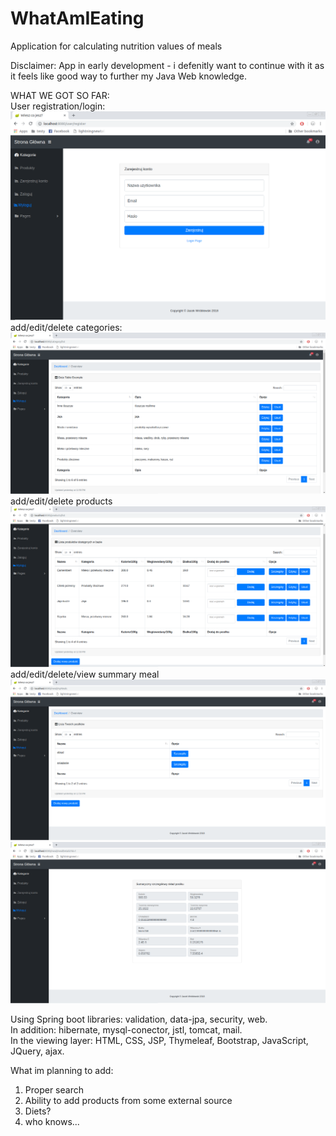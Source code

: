 # WhatAmIEating
Application for calculating nutrition values of meals

Disclaimer: App in early development - i defenitly want to continue with it as it feels like good way to further my Java Web knowledge.

WHAT WE GOT SO FAR:  
User registration/login:  
<img src="https://raw.githubusercontent.com/wrobljac/WhatAmIEating/master/img/register.png"/>
add/edit/delete categories:  
<img src="https://raw.githubusercontent.com/wrobljac/WhatAmIEating/master/img/kategorie.png"/>
add/edit/delete products
<img src="https://raw.githubusercontent.com/wrobljac/WhatAmIEating/master/img/produkty.png"/>
add/edit/delete/view summary meal
<img src="https://raw.githubusercontent.com/wrobljac/WhatAmIEating/master/img/posilki.png"/>
<img src="https://raw.githubusercontent.com/wrobljac/WhatAmIEating/master/img/szczegolyposilku.png"/>


Using
Spring boot libraries: validation, data-jpa, security, web.  
In addition: hibernate, mysql-conector, jstl, tomcat, mail.  
In the viewing layer: HTML, CSS, JSP, Thymeleaf, Bootstrap, JavaScript, JQuery, ajax.  


What im planning to add:
1. Proper search
2. Ability to add products from some external source
3. Diets?
4. who knows...
